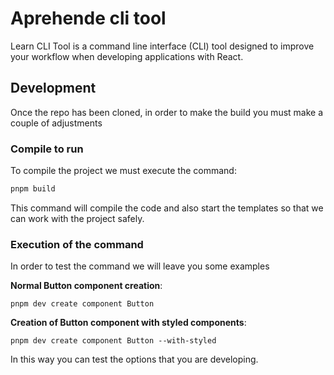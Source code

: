 # Aprehende cli tool

Learn CLI Tool is a command line interface (CLI) tool designed to improve your workflow when developing applications with React.

## Development

Once the repo has been cloned, in order to make the build you must make a couple of adjustments

### Compile to run

To compile the project we must execute the command:

```bash
pnpm build
```

This command will compile the code and also start the templates so that we can work with the project safely.

### Execution of the command

In order to test the command we will leave you some examples

**Normal Button component creation**:

```
pnpm dev create component Button
```

**Creation of Button component with styled components**:

```
pnpm dev create component Button --with-styled
```

In this way you can test the options that you are developing.
